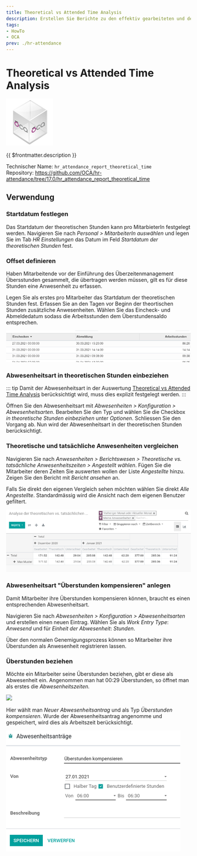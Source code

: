 ```yaml
---
title: Theoretical vs Attended Time Analysis
description: Erstellen Sie Berichte zu den effektiv gearbeiteten und den theoretischen Stunden.
tags:
- HowTo
- OCA
prev: ./hr-attendance
---
```

# Theoretical vs Attended Time Analysis
![icon_oca_app](attachments/icon_oca_app.png)

{{ $frontmatter.description }}

Technischer Name: `hr_attendance_report_theoretical_time`\
Repository: <https://github.com/OCA/hr-attendance/tree/17.0/hr_attendance_report_theoretical_time>

## Verwendung

### Startdatum festlegen

Das Startdatum der theoretischen Stunden kann pro MitarbieterIn festgelegt werden. Navigieren Sie nach *Personal > MitarbeiterIn auswählen* und legen Sie im Tab *HR Einstellungen* das Datum im Feld *Startdatum der theoretischen Stunden* fest.

### Offset definieren

Haben Mitarbeitende vor der Einführung des Überzeitenmanagement Übersstunden gesammelt, die übertragen werden müssen, gilt es für diese Stunden eine Anwesenheit zu erfassen.

Legen Sie als erstes pro Mitarbeiter das Startdatum der theoretischen Stunden fest. Erfassen Sie an den Tagen vor Beginn der theortischen Stunden zusätzliche Anwesenheiten. Wählen Sie das Eincheck- und Abmeldedatum sodass die Arbeitsstunden dem Überstundensaldo entsprechen.

![](attachments/Theoretical-vs-Attenden-Time-Analysis-Offset.png)

### Abwesenheitsart in theoretischen Stunden einbeziehen

::: tip
Damit der Abwesenheitsart in der Auswertung [Theoretical vs Attended Time Analysis](Theoretical%20vs%20Attended%20Time%20Analysis.md) berücksichtigt wird, muss dies explizit festgelegt werden.
:::

Öffnen Sie den Abwesenheitsart mit *Abwesenheiten > Konfiguration > Abwesenheitsarten*. Bearbeiten Sie den Typ und wählen Sie die Checkbox *in theoretische Stunden einbeziehen* unter *Optionen*. Schliessen Sie den Vorgang ab. Nun wird der Abwesenheitsart in der theoretischen Stunden berücksichtigt.

### Theoretische und tatsächliche Anwesenheiten vergleichen

Navigieren Sie nach *Anwesenheiten > Berichtswesen > Theoretische vs. tatsächliche Anwesenheitszeiten > Angestellt wählen*. Fügen Sie die Mitarbeiter deren Zeiten Sie auswerten wollen der Liste *Angestellte* hinzu. Zeigen Sie den Bericht mit *Bericht ansehen* an.

Falls Sie direkt den eigenen Vergleich sehen möchten wählen Sie direkt *Alle Angestellte*. Standardmässig wird die Ansicht nach dem eigenen Benutzer gefiltert.

![](attachments/Odoo%20Anwesenheiten%20Vergleich.png)

### Abwesenheitsart "Überstunden kompensieren" anlegen

Damit Mitarbeiter ihre Überstunden kompensieren können, braucht es einen entsprechenden Abwesenheitsart.

Navigieren Sie nach *Abwesenheiten > Konfiguration > Abwesenheitsarten* und erstellen einen neuen Eintrag. Wählen Sie als *Work Entry Type*: *Anwesend* und für *Einheit der Abwesenheit*: *Stunden*.

Über den normalen Genemigungsprozess können so Mitarbeiter ihre Überstunden als Anwesenheit registrieren lassen.

### Überstunden beziehen

Möchte ein Mitarbeiter seine Überstunden beziehen, gibt er diese als Abwesenheit ein. Angenommen man hat 00:29 Überstunden, so öffnet man als erstes die *Abwesenheitszeiten.*

![](attachments/Odoo%20Abwesenheit%20Überstunden%20anzeigen.png)

Hier wählt man *Neuer Abwesenheitsantrag* und als Typ *Überstunden kompensieren*. Wurde der Abwesenheitsantrag angenomme und gespeichert, wird dies als Arbeitszeit berücksichtigt.

![](attachments/Odoo%20Abwesenheitszeiten%20Abwesenheitsantrag%20erstellen.png)
